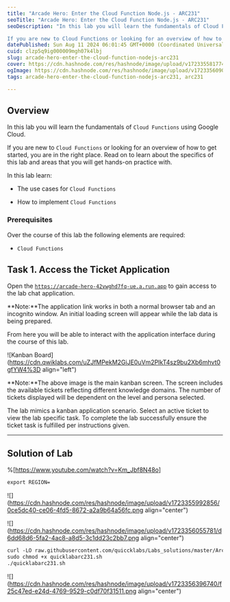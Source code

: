 ```yaml
---
title: "Arcade Hero: Enter the Cloud Function Node.js - ARC231"
seoTitle: "Arcade Hero: Enter the Cloud Function Node.js - ARC231"
seoDescription: "In this lab you will learn the fundamentals of Cloud Functions using Google Cloud.

If you are new to Cloud Functions or looking for an overview of how to g"
datePublished: Sun Aug 11 2024 06:01:45 GMT+0000 (Coordinated Universal Time)
cuid: clzp5q9ig000009mgh07k4lbj
slug: arcade-hero-enter-the-cloud-function-nodejs-arc231
cover: https://cdn.hashnode.com/res/hashnode/image/upload/v1723355817749/fdbdd7d2-90ba-4376-9e16-5665c7c0a487.png
ogImage: https://cdn.hashnode.com/res/hashnode/image/upload/v1723356090486/f0b5b7e3-81f4-411e-b213-7793a3b9633f.png
tags: arcade-hero-enter-the-cloud-function-nodejs-arc231, arc231

---
```


## **Overview**

In this lab you will learn the fundamentals of `Cloud Functions` using Google Cloud.

If you are new to `Cloud Functions` or looking for an overview of how to get started, you are in the right place. Read on to learn about the specifics of this lab and areas that you will get hands-on practice with.

In this lab learn:

* The use cases for `Cloud Functions`
    
* How to implement `Cloud Functions`
    

### Prerequisites

Over the course of this lab the following elements are required:

* `Cloud Functions`
    

## **Task 1. Access the Ticket Application**

Open the [`https://arcade-hero-42vwghd7fq-ue.a.run.app`](https://arcade-hero-42vwghd7fq-ue.a.run.app) to gain access to the lab chat application.

\*\*Note:\*\*The application link works in both a normal browser tab and an incognito window. An initial loading screen will appear while the lab data is being prepared.

From here you will be able to interact with the application interface during the course of this lab.

![Kanban Board](https://cdn.qwiklabs.com/uZJfMPekM2GiJE0uVm2PlkT4sz9bu2Xb6mhvt0gfYW4%3D align="left")

\*\*Note:\*\*The above image is the main kanban screen. The screen includes the available tickets reflecting different knowledge domains. The number of tickets displayed will be dependent on the level and persona selected.

The lab mimics a kanban application scenario. Select an active ticket to view the lab specific task. To complete the lab successfully ensure the ticket task is fulfilled per instructions given.

---

## Solution of Lab

%[https://www.youtube.com/watch?v=Km_Jbf8N48o] 

```apache
export REGION=
```

![](https://cdn.hashnode.com/res/hashnode/image/upload/v1723355992856/0ce5dc40-ce06-4fd5-8672-a2a9b64a56fc.png align="center")

![](https://cdn.hashnode.com/res/hashnode/image/upload/v1723356055781/d6dd68d6-5fa2-4ac8-a8d5-3c1dd23c2bb7.png align="center")

```apache
curl -LO raw.githubusercontent.com/quiccklabs/Labs_solutions/master/Arcade%20Hero/quicklabarc231.sh
sudo chmod +x quicklabarc231.sh
./quicklabarc231.sh
```

![](https://cdn.hashnode.com/res/hashnode/image/upload/v1723356396740/f25c47ed-e24d-4769-9529-c0df70f31511.png align="center")